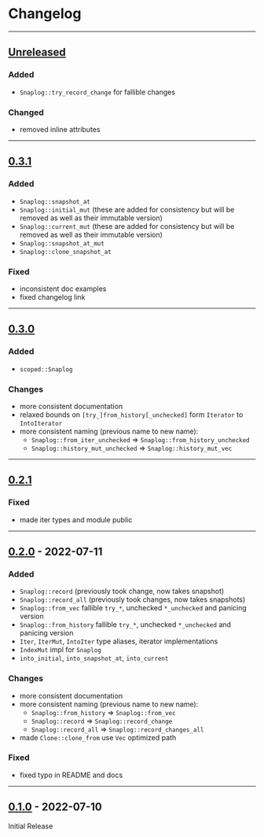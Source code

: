 # Changelog

---
## [Unreleased]
### Added
- `Snaplog::try_record_change` for fallible changes

### Changed
- removed inline attributes

---
## [0.3.1]
### Added
- `Snaplog::snapshot_at`
- `Snaplog::initial_mut` (these are added for consistency but will be removed as well as their
  immutable version)
- `Snaplog::current_mut` (these are added for consistency but will be removed as well as their
  immutable version)
- `Snaplog::snapshot_at_mut`
- `Snaplog::clone_snapshot_at`

### Fixed
- inconsistent doc examples
- fixed changelog link


---
## [0.3.0]
### Added
- `scoped::Snaplog`

### Changes
- more consistent documentation
- relaxed bounds on `[try_]from_history[_unchecked]` form `Iterator` to `IntoIterator`
- more consistent naming (previous name to new name):
  - `Snaplog::from_iter_unchecked` => `Snaplog::from_history_unchecked`
  - `Snaplog::history_mut_unchecked` => `Snaplog::history_mut_vec`


---
## [0.2.1]
### Fixed
- made iter types and module public


---
## [0.2.0] - 2022-07-11
### Added
- `Snaplog::record` (previously took change, now takes snapshot)
- `Snaplog::record_all` (previously took changes, now takes snapshots)
- `Snaplog::from_vec` fallible `try_*`, unchecked `*_unchecked` and panicing version
- `Snaplog::from_history` fallible `try_*`, unchecked `*_unchecked` and panicing version
- `Iter`, `IterMut`, `IntoIter` type aliases, iterator implementations
- `IndexMut` impl for `Snaplog`
- `into_initial`, `into_snapshot_at`, `into_current`

### Changes
- more consistent documentation
- more consistent naming (previous name to new name):
  - `Snaplog::from_history` => `Snaplog::from_vec`
  - `Snaplog::record` => `Snaplog::record_change`
  - `Snaplog::record_all` => `Snaplog::record_changes_all`
- made `Clone::clone_from` use `Vec` optimized path

### Fixed
- fixed typo in README and docs


---
## [0.1.0] - 2022-07-10
Initial Release


[Unreleased]: https://github.com/epbuennig/snaplog/compare/v0.3.1...master
[0.3.1]: https://github.com/epbuennig/snaplog/compare/v0.3.0...v0.3.1
[0.3.0]: https://github.com/epbuennig/snaplog/compare/v0.2.1...v0.3.0
[0.2.1]: https://github.com/epbuennig/snaplog/compare/v0.2.0...v0.2.1
[0.2.0]: https://github.com/epbuennig/snaplog/compare/v0.1.0...v0.2.0
[0.1.0]: https://github.com/epbuennig/snaplog/compare/master...v0.1.0
